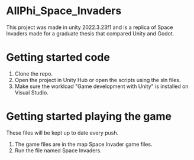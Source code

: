 # AllPhi_Space_Invaders
This project was made in unity 2022.3.23f1 and is a replica of Space Invaders made for a graduate thesis that compared Unity and Godot.
# Getting started code
1.  Clone the repo.
2.  Open the project in Unity Hub or open the scripts using the sln files.
3.  Make sure the workload "Game development with Unity" is installed on Visual Studio.
# Getting started playing the game
These files will be kept up to date every push.
1.  The game files are in the map Space Invader game files.
2.  Run the file named Space Invaders.